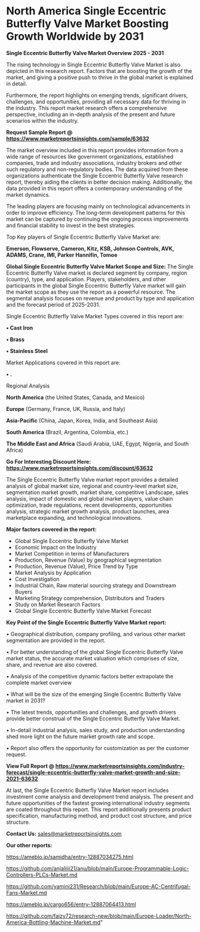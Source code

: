 # North America Single Eccentric Butterfly Valve Market Boosting Growth Worldwide by 2031

<Strong> Single Eccentric Butterfly Valve Market Overview 2025 - 2031</strong>

The rising technology in Single Eccentric Butterfly Valve Market is also depicted in this research report. Factors that are boosting the growth of the market, and giving a positive push to thrive in the global market is explained in detail.

Furthermore, the report highlights on emerging trends, significant drivers, challenges, and opportunities, providing all necessary data for thriving in the industry. This report market research offers a comprehensive perspective, including an in-depth analysis of the present and future scenarios within the industry.

<strong>Request Sample Report @ <a href=https://www.marketreportsinsights.com/sample/63632>https://www.marketreportsinsights.com/sample/63632</a></strong>

The market overview included in this report provides information from a wide range of resources like government organizations, established companies, trade and industry associations, industry brokers and other such regulatory and non-regulatory bodies. The data acquired from these organizations authenticate the Single Eccentric Butterfly Valve research report, thereby aiding the clients in better decision making. Additionally, the data provided in this report offers a contemporary understanding of the market dynamics.

The leading players are focusing mainly on technological advancements in order to improve efficiency. The long-term development patterns for this market can be captured by continuing the ongoing process improvements and financial stability to invest in the best strategies.

Top Key players of Single Eccentric Butterfly Valve Market are:

<strong>Emerson, Flowserve, Cameron, Kitz, KSB, Johnson Controls, AVK, ADAMS, Crane, IMI, Parker Hannifin, Tomoe</strong>

<strong><b>Global Single Eccentric Butterfly Valve Market Scope and Size:</b></strong>
The Single Eccentric Butterfly Valve market is declared segment by company, region (country), type, and application. Players, stakeholders, and other participants in the global Single Eccentric Butterfly Valve market will gain the market scope as they use the report as a powerful resource. The segmental analysis focuses on revenue and product by type and application and the forecast period of 2025-2031.

Single Eccentric Butterfly Valve Market Types covered in this report are:

<strong>• Cast Iron

• Brass

• Stainless Steel</strong>

Market Applications covered in this report are:

<strong>• .</strong> 

Regional Analysis

<strong>North America</strong> (the United States, Canada, and Mexico)

<strong>Europe</strong> (Germany, France, UK, Russia, and Italy)

<strong>Asia-Pacific</strong> (China, Japan, Korea, India, and Southeast Asia)

<strong>South America</strong> (Brazil, Argentina, Colombia, etc.)

<strong>The Middle East and Africa</strong> (Saudi Arabia, UAE, Egypt, Nigeria, and South Africa)

<strong>Go For Interesting Discount Here: <a href=https://www.marketreportsinsights.com/discount/63632>https://www.marketreportsinsights.com/discount/63632</a></strong>

The Single Eccentric Butterfly Valve market report provides a detailed analysis of global market size, regional and country-level market size, segmentation market growth, market share, competitive Landscape, sales analysis, impact of domestic and global market players, value chain optimization, trade regulations, recent developments, opportunities analysis, strategic market growth analysis, product launches, area marketplace expanding, and technological innovations.

<strong><b>Major factors covered in the report:</b></strong>
<ul>
  <li>Global Single Eccentric Butterfly Valve Market </li>
  <li>Economic Impact on the Industry</li>
  <li>Market Competition in terms of Manufacturers</li>
  <li>Production, Revenue (Value) by geographical segmentation</li>
  <li>Production, Revenue (Value), Price Trend by Type</li>
  <li>Market Analysis by Application</li>
  <li>Cost Investigation</li>
  <li>Industrial Chain, Raw material sourcing strategy and Downstream Buyers</li>
  <li>Marketing Strategy comprehension, Distributors and Traders</li>
  <li>Study on Market Research Factors</li>
  <li>Global Single Eccentric Butterfly Valve Market Forecast</li>
</ul>

<strong><b>Key Point of the Single Eccentric Butterfly Valve Market report:</b></strong>

• Geographical distribution, company profiling, and various other market segmentation are provided in the report.

• For better understanding of the global Single Eccentric Butterfly Valve market status, the accurate market valuation which comprises of size, share, and revenue are also covered.

• Analysis of the competitive dynamic factors better extrapolate the complete market overview

• What will be the size of the emerging Single Eccentric Butterfly Valve market in 2031?

• The latest trends, opportunities and challenges, and growth drivers provide better construal of the Single Eccentric Butterfly Valve Market.

• In-detail industrial analysis, sales study, and production understanding shed more light on the future market growth rate and scope.

• Report also offers the opportunity for customization as per the customer request.

<strong><b>View Full Report @ <a href=https://www.marketreportsinsights.com/industry-forecast/single-eccentric-butterfly-valve-market-growth-and-size-2021-63632>https://www.marketreportsinsights.com/industry-forecast/single-eccentric-butterfly-valve-market-growth-and-size-2021-63632</a></b></strong>


At last, the Single Eccentric Butterfly Valve Market report includes investment come analysis and development trend analysis. The present and future opportunities of the fastest growing international industry segments are coated throughout this report. This report additionally presents product specification, manufacturing method, and product cost structure, and price structure.

<strong>Contact Us:</strong>
sales@marketreportsinsights.com

<strong>Our other reports:</strong>

<a href=https://ameblo.jp/samidha/entry-12887034275.html>https://ameblo.jp/samidha/entry-12887034275.html</a>

<a href=https://github.com/anjaliiii21/anu/blob/main/Europe-Programmable-Logic-Controllers-PLCs-Market.md>https://github.com/anjaliiii21/anu/blob/main/Europe-Programmable-Logic-Controllers-PLCs-Market.md</a>

<a href=https://github.com/yamini231/Research/blob/main/Europe-AC-Centrifugal-Fans-Market.md>https://github.com/yamini231/Research/blob/main/Europe-AC-Centrifugal-Fans-Market.md</a>

<a href=https://ameblo.jp/cargo656/entry-12887064413.html>https://ameblo.jp/cargo656/entry-12887064413.html</a>

<a href=https://github.com/faizy72/research-new/blob/main/Europe-Loader/North-America-Bottling-Machine-Market.md>https://github.com/faizy72/research-new/blob/main/Europe-Loader/North-America-Bottling-Machine-Market.md</a>"
